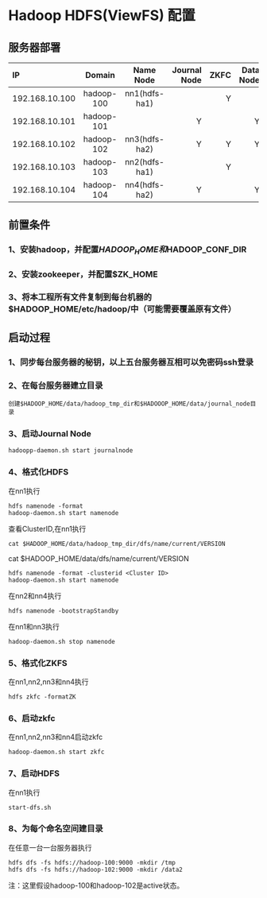 # Hadoop HDFS(ViewFS) 配置

## 服务器部署

|IP|Domain|Name Node|Journal Node|ZKFC|Data Node|zookeeper|
|:--|:--:|:--:|--:|--:|--:|--:|
|192.168.10.100|hadoop-100|nn1(hdfs-ha1)| |Y| |Y|
|192.168.10.101|hadoop-101|             |Y| |Y| |
|192.168.10.102|hadoop-102|nn3(hdfs-ha2)|Y|Y|Y| |
|192.168.10.103|hadoop-103|nn2(hdfs-ha1)| |Y| |Y|
|192.168.10.104|hadoop-104|nn4(hdfs-ha2)|Y| |Y|Y|

## 前置条件
### 1、安装hadoop，并配置$HADOOP_HOME和$HADOOP_CONF_DIR
### 2、安装zookeeper，并配置$ZK_HOME
### 3、将本工程所有文件复制到每台机器的$HADOOP_HOME/etc/hadoop/中（可能需要覆盖原有文件）

## 启动过程
### 1、同步每台服务器的秘钥，以上五台服务器互相可以免密码ssh登录

### 2、在每台服务器建立目录
    创建$HADOOP_HOME/data/hadoop_tmp_dir和$HADOOOP_HOME/data/journal_node目录

### 3、启动Journal Node

    hadoopp-daemon.sh start journalnode
    
### 4、格式化HDFS
在nn1执行

    hdfs namenode -format
    hadoop-daemon.sh start namenode
    
查看ClusterID,在nn1执行
    
    cat $HADOOP_HOME/data/hadoop_tmp_dir/dfs/name/current/VERSION

cat $HADOOP_HOME/data/dfs/name/current/VERSION

    hdfs namenode -format -clusterid <Cluster ID>
    hadoop-daemon.sh start namenode

在nn2和nn4执行

    hdfs namenode -bootstrapStandby
    
在nn1和nn3执行

    hadoop-daemon.sh stop namenode
    
### 5、格式化ZKFS
在nn1,nn2,nn3和nn4执行

    hdfs zkfc -formatZK
    
### 6、启动zkfc
在nn1,nn2,nn3和nn4启动zkfc

    hadoop-daemon.sh start zkfc
    
### 7、启动HDFS
在nn1执行

    start-dfs.sh
    
### 8、为每个命名空间建目录
在任意一台一台服务器执行

    hdfs dfs -fs hdfs://hadoop-100:9000 -mkdir /tmp
    hdfs dfs -fs hdfs://hadoop-102:9000 -mkdir /data2
    
注：这里假设hadoop-100和hadoop-102是active状态。
